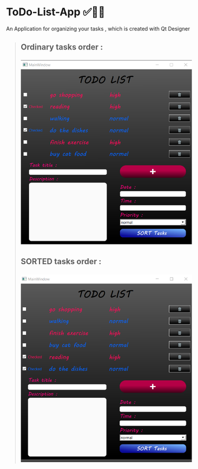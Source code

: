 # ToDo-List-App ✅📝📌
An Application for organizing  your tasks , which is created with Qt Designer 
>
> ## Ordinary tasks order :
> ### ![This is an image](https://github.com/kiana-jahanshid/ToDo-List-App/blob/main/pics/FIRST.png)
>
> ## SORTED tasks order :
> ### ![This is an image](https://github.com/kiana-jahanshid/ToDo-List-App/blob/main/pics/sorted.png)

